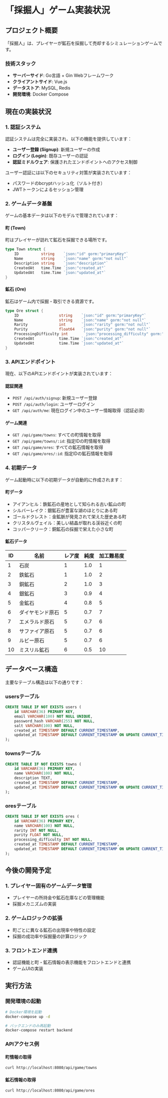 # 「採掘人」ゲーム実装状況

## プロジェクト概要

「採掘人」は、プレイヤーが鉱石を採掘して売却するシミュレーションゲームです。

### 技術スタック

- **サーバーサイド**: Go言語 + Gin Webフレームワーク
- **クライアントサイド**: Vue.js
- **データストア**: MySQL, Redis
- **開発環境**: Docker Compose

## 現在の実装状況

### 1. 認証システム

認証システムは完全に実装され、以下の機能を提供しています：

- **ユーザー登録 (Signup)**: 新規ユーザーの作成
- **ログイン (Login)**: 既存ユーザーの認証
- **認証ミドルウェア**: 保護されたエンドポイントへのアクセス制御

ユーザー認証には以下のセキュリティ対策が実装されています：
- パスワードのbcryptハッシュ化（ソルト付き）
- JWTトークンによるセッション管理

### 2. ゲームデータ基盤

ゲームの基本データは以下のモデルで管理されています：

#### 町 (Town)

町はプレイヤーが訪れて鉱石を採掘できる場所です。

```go
type Town struct {
    ID          string    `json:"id" gorm:"primaryKey"`
    Name        string    `json:"name" gorm:"not null"`
    Description string    `json:"description"`
    CreatedAt   time.Time `json:"created_at"`
    UpdatedAt   time.Time `json:"updated_at"`
}
```

#### 鉱石 (Ore)

鉱石はゲーム内で採掘・取引できる資源です。

```go
type Ore struct {
    ID                  string    `json:"id" gorm:"primaryKey"`
    Name                string    `json:"name" gorm:"not null"`
    Rarity              int       `json:"rarity" gorm:"not null"`
    Purity              float64   `json:"purity" gorm:"not null"`
    ProcessingDifficulty int       `json:"processing_difficulty" gorm:"not null"`
    CreatedAt           time.Time `json:"created_at"`
    UpdatedAt           time.Time `json:"updated_at"`
}
```

### 3. APIエンドポイント

現在、以下のAPIエンドポイントが実装されています：

#### 認証関連

- `POST /api/auth/signup`: 新規ユーザー登録
- `POST /api/auth/login`: ユーザーログイン
- `GET /api/auth/me`: 現在ログイン中のユーザー情報取得（認証必須）

#### ゲーム関連

- `GET /api/game/towns`: すべての町情報を取得
- `GET /api/game/towns/:id`: 指定IDの町情報を取得
- `GET /api/game/ores`: すべての鉱石情報を取得
- `GET /api/game/ores/:id`: 指定IDの鉱石情報を取得

### 4. 初期データ

ゲーム起動時に以下の初期データが自動的に作成されます：

#### 町データ

- アイアンヒル：鉄鉱石の産地として知られる古い鉱山の町
- シルバーレイク：銀鉱石が豊富な湖のほとりにある町
- ゴールドクレスト：金鉱脈が発見されて栄えた歴史ある町
- クリスタルヴェイル：美しい結晶が取れる渓谷近くの町
- コッパークリーク：銅鉱石の採掘で栄えた小さな町

#### 鉱石データ

| ID | 名前 | レア度 | 純度 | 加工難易度 |
|----|------|--------|------|------------|
| 1 | 石炭 | 1 | 1.0 | 1 |
| 2 | 鉄鉱石 | 1 | 1.0 | 2 |
| 3 | 銅鉱石 | 2 | 1.0 | 3 |
| 4 | 銀鉱石 | 3 | 0.9 | 4 |
| 5 | 金鉱石 | 4 | 0.8 | 5 |
| 6 | ダイヤモンド原石 | 5 | 0.7 | 7 |
| 7 | エメラルド原石 | 5 | 0.7 | 6 |
| 8 | サファイア原石 | 5 | 0.7 | 6 |
| 9 | ルビー原石 | 5 | 0.7 | 6 |
| 10 | ミスリル鉱石 | 6 | 0.5 | 10 |

## データベース構造

主要なテーブル構造は以下の通りです：

### usersテーブル

```sql
CREATE TABLE IF NOT EXISTS users (
    id VARCHAR(36) PRIMARY KEY,
    email VARCHAR(100) NOT NULL UNIQUE,
    password_hash VARCHAR(255) NOT NULL,
    salt VARCHAR(100) NOT NULL,
    created_at TIMESTAMP DEFAULT CURRENT_TIMESTAMP,
    updated_at TIMESTAMP DEFAULT CURRENT_TIMESTAMP ON UPDATE CURRENT_TIMESTAMP
);
```

### townsテーブル

```sql
CREATE TABLE IF NOT EXISTS towns (
    id VARCHAR(36) PRIMARY KEY,
    name VARCHAR(100) NOT NULL,
    description TEXT,
    created_at TIMESTAMP DEFAULT CURRENT_TIMESTAMP,
    updated_at TIMESTAMP DEFAULT CURRENT_TIMESTAMP ON UPDATE CURRENT_TIMESTAMP
);
```

### oresテーブル

```sql
CREATE TABLE IF NOT EXISTS ores (
    id VARCHAR(36) PRIMARY KEY,
    name VARCHAR(100) NOT NULL,
    rarity INT NOT NULL,
    purity FLOAT NOT NULL,
    processing_difficulty INT NOT NULL,
    created_at TIMESTAMP DEFAULT CURRENT_TIMESTAMP,
    updated_at TIMESTAMP DEFAULT CURRENT_TIMESTAMP ON UPDATE CURRENT_TIMESTAMP
);
```

## 今後の開発予定

### 1. プレイヤー固有のゲームデータ管理

- プレイヤーの所持金や鉱石在庫などの管理機能
- 採掘メカニズムの実装

### 2. ゲームロジックの拡張

- 町ごとに異なる鉱石の出現率や特性の設定
- 採掘の成功率や採掘量の計算ロジック

### 3. フロントエンド連携

- 認証機能と町・鉱石情報の表示機能をフロントエンドと連携
- ゲームUIの実装

## 実行方法

### 開発環境の起動

```bash
# Docker環境を起動
docker-compose up -d

# バックエンドのみ再起動
docker-compose restart backend
```

### APIアクセス例

#### 町情報の取得

```bash
curl http://localhost:8080/api/game/towns
```

#### 鉱石情報の取得

```bash
curl http://localhost:8080/api/game/ores
```
